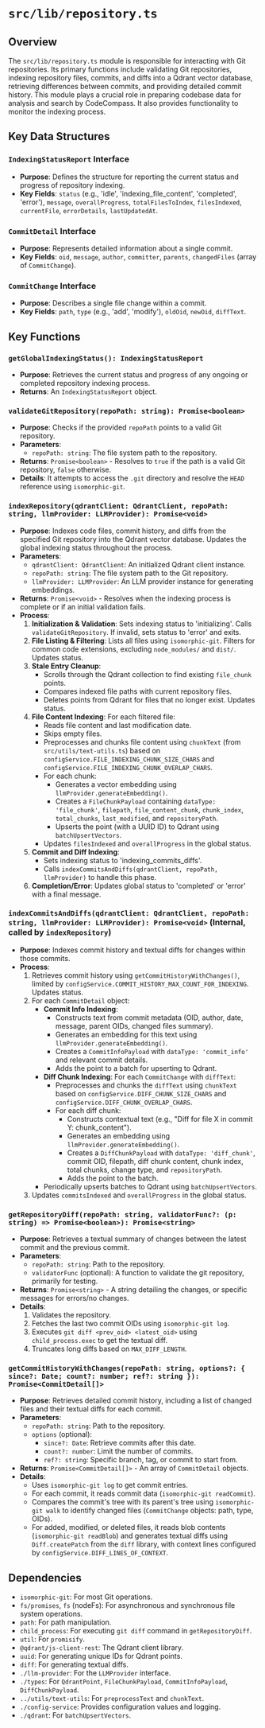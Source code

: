 # `src/lib/repository.ts`

## Overview

The `src/lib/repository.ts` module is responsible for interacting with Git repositories. Its primary functions include validating Git repositories, indexing repository files, commits, and diffs into a Qdrant vector database, retrieving differences between commits, and providing detailed commit history. This module plays a crucial role in preparing codebase data for analysis and search by CodeCompass. It also provides functionality to monitor the indexing process.

## Key Data Structures

### `IndexingStatusReport` Interface
-   **Purpose**: Defines the structure for reporting the current status and progress of repository indexing.
-   **Key Fields**: `status` (e.g., 'idle', 'indexing_file_content', 'completed', 'error'), `message`, `overallProgress`, `totalFilesToIndex`, `filesIndexed`, `currentFile`, `errorDetails`, `lastUpdatedAt`.

### `CommitDetail` Interface
-   **Purpose**: Represents detailed information about a single commit.
-   **Key Fields**: `oid`, `message`, `author`, `committer`, `parents`, `changedFiles` (array of `CommitChange`).

### `CommitChange` Interface
-   **Purpose**: Describes a single file change within a commit.
-   **Key Fields**: `path`, `type` (e.g., 'add', 'modify'), `oldOid`, `newOid`, `diffText`.

## Key Functions

### `getGlobalIndexingStatus(): IndexingStatusReport`
-   **Purpose**: Retrieves the current status and progress of any ongoing or completed repository indexing process.
-   **Returns**: An `IndexingStatusReport` object.

### `validateGitRepository(repoPath: string): Promise<boolean>`
-   **Purpose**: Checks if the provided `repoPath` points to a valid Git repository.
-   **Parameters**:
    -   `repoPath: string`: The file system path to the repository.
-   **Returns**: `Promise<boolean>` - Resolves to `true` if the path is a valid Git repository, `false` otherwise.
-   **Details**: It attempts to access the `.git` directory and resolve the `HEAD` reference using `isomorphic-git`.

### `indexRepository(qdrantClient: QdrantClient, repoPath: string, llmProvider: LLMProvider): Promise<void>`
-   **Purpose**: Indexes code files, commit history, and diffs from the specified Git repository into the Qdrant vector database. Updates the global indexing status throughout the process.
-   **Parameters**:
    -   `qdrantClient: QdrantClient`: An initialized Qdrant client instance.
    -   `repoPath: string`: The file system path to the Git repository.
    -   `llmProvider: LLMProvider`: An LLM provider instance for generating embeddings.
-   **Returns**: `Promise<void>` - Resolves when the indexing process is complete or if an initial validation fails.
-   **Process**:
    1.  **Initialization & Validation**: Sets indexing status to 'initializing'. Calls `validateGitRepository`. If invalid, sets status to 'error' and exits.
    2.  **File Listing & Filtering**: Lists all files using `isomorphic-git`. Filters for common code extensions, excluding `node_modules/` and `dist/`. Updates status.
    3.  **Stale Entry Cleanup**:
        -   Scrolls through the Qdrant collection to find existing `file_chunk` points.
        -   Compares indexed file paths with current repository files.
        -   Deletes points from Qdrant for files that no longer exist. Updates status.
    4.  **File Content Indexing**: For each filtered file:
        -   Reads file content and last modification date.
        -   Skips empty files.
        -   Preprocesses and chunks file content using `chunkText` (from `src/utils/text-utils.ts`) based on `configService.FILE_INDEXING_CHUNK_SIZE_CHARS` and `configService.FILE_INDEXING_CHUNK_OVERLAP_CHARS`.
        -   For each chunk:
            -   Generates a vector embedding using `llmProvider.generateEmbedding()`.
            -   Creates a `FileChunkPayload` containing `dataType: 'file_chunk'`, `filepath`, `file_content_chunk`, `chunk_index`, `total_chunks`, `last_modified`, and `repositoryPath`.
            -   Upserts the point (with a UUID ID) to Qdrant using `batchUpsertVectors`.
        -   Updates `filesIndexed` and `overallProgress` in the global status.
    5.  **Commit and Diff Indexing**:
        -   Sets indexing status to 'indexing_commits_diffs'.
        -   Calls `indexCommitsAndDiffs(qdrantClient, repoPath, llmProvider)` to handle this phase.
    6.  **Completion/Error**: Updates global status to 'completed' or 'error' with a final message.

### `indexCommitsAndDiffs(qdrantClient: QdrantClient, repoPath: string, llmProvider: LLMProvider): Promise<void>` (Internal, called by `indexRepository`)
-   **Purpose**: Indexes commit history and textual diffs for changes within those commits.
-   **Process**:
    1.  Retrieves commit history using `getCommitHistoryWithChanges()`, limited by `configService.COMMIT_HISTORY_MAX_COUNT_FOR_INDEXING`. Updates status.
    2.  For each `CommitDetail` object:
        -   **Commit Info Indexing**:
            -   Constructs text from commit metadata (OID, author, date, message, parent OIDs, changed files summary).
            -   Generates an embedding for this text using `llmProvider.generateEmbedding()`.
            -   Creates a `CommitInfoPayload` with `dataType: 'commit_info'` and relevant commit details.
            -   Adds the point to a batch for upserting to Qdrant.
        -   **Diff Chunk Indexing**: For each `CommitChange` with `diffText`:
            -   Preprocesses and chunks the `diffText` using `chunkText` based on `configService.DIFF_CHUNK_SIZE_CHARS` and `configService.DIFF_CHUNK_OVERLAP_CHARS`.
            -   For each diff chunk:
                -   Constructs contextual text (e.g., "Diff for file X in commit Y: chunk_content").
                -   Generates an embedding using `llmProvider.generateEmbedding()`.
                -   Creates a `DiffChunkPayload` with `dataType: 'diff_chunk'`, commit OID, filepath, diff chunk content, chunk index, total chunks, change type, and `repositoryPath`.
                -   Adds the point to the batch.
        -   Periodically upserts batches to Qdrant using `batchUpsertVectors`.
    3.  Updates `commitsIndexed` and `overallProgress` in the global status.

### `getRepositoryDiff(repoPath: string, validatorFunc?: (p: string) => Promise<boolean>): Promise<string>`
-   **Purpose**: Retrieves a textual summary of changes between the latest commit and the previous commit.
-   **Parameters**:
    -   `repoPath: string`: Path to the repository.
    -   `validatorFunc` (optional): A function to validate the git repository, primarily for testing.
-   **Returns**: `Promise<string>` - A string detailing the changes, or specific messages for errors/no changes.
-   **Details**:
    1.  Validates the repository.
    2.  Fetches the last two commit OIDs using `isomorphic-git log`.
    3.  Executes `git diff <prev_oid> <latest_oid>` using `child_process.exec` to get the textual diff.
    4.  Truncates long diffs based on `MAX_DIFF_LENGTH`.

### `getCommitHistoryWithChanges(repoPath: string, options?: { since?: Date; count?: number; ref?: string }): Promise<CommitDetail[]>`
-   **Purpose**: Retrieves detailed commit history, including a list of changed files and their textual diffs for each commit.
-   **Parameters**:
    -   `repoPath: string`: Path to the repository.
    -   `options` (optional):
        -   `since?: Date`: Retrieve commits after this date.
        -   `count?: number`: Limit the number of commits.
        -   `ref?: string`: Specific branch, tag, or commit to start from.
-   **Returns**: `Promise<CommitDetail[]>` - An array of `CommitDetail` objects.
-   **Details**:
    -   Uses `isomorphic-git log` to get commit entries.
    -   For each commit, it reads commit data (`isomorphic-git readCommit`).
    -   Compares the commit's tree with its parent's tree using `isomorphic-git walk` to identify changed files (`CommitChange` objects: path, type, OIDs).
    -   For added, modified, or deleted files, it reads blob contents (`isomorphic-git readBlob`) and generates textual diffs using `Diff.createPatch` from the `diff` library, with context lines configured by `configService.DIFF_LINES_OF_CONTEXT`.

## Dependencies

-   `isomorphic-git`: For most Git operations.
-   `fs/promises`, `fs` (nodeFs): For asynchronous and synchronous file system operations.
-   `path`: For path manipulation.
-   `child_process`: For executing `git diff` command in `getRepositoryDiff`.
-   `util`: For `promisify`.
-   `@qdrant/js-client-rest`: The Qdrant client library.
-   `uuid`: For generating unique IDs for Qdrant points.
-   `diff`: For generating textual diffs.
-   `./llm-provider`: For the `LLMProvider` interface.
-   `./types`: For `QdrantPoint`, `FileChunkPayload`, `CommitInfoPayload`, `DiffChunkPayload`.
-   `../utils/text-utils`: For `preprocessText` and `chunkText`.
-   `./config-service`: Provides configuration values and logging.
-   `./qdrant`: For `batchUpsertVectors`.
